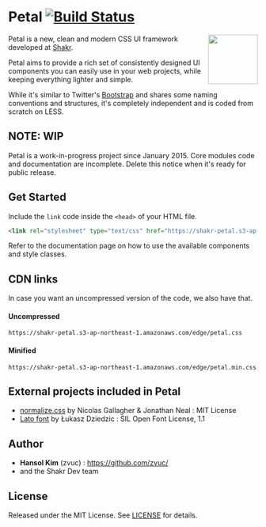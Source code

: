 Petal [![Build Status](https://magnum.travis-ci.com/ShakrMedia/petal.svg?token=oGydrksF8C4ZzTmuT3Ki&branch=master)](https://magnum.travis-ci.com/ShakrMedia/petal)
=====

<img align="right" width="100" height="100" src="http://shakrmedia.github.io/petal/logo.svg">

Petal is a new, clean and modern CSS UI framework developed at [Shakr](http://shakr.com). 

Petal aims to provide a rich set of consistently designed UI components you can easily use in your web projects, while keeping everything lighter and simple.

While it's similar to Twitter's [Bootstrap](http://getbootstrap.com) and shares some naming conventions and structures, it's completely independent and is coded from scratch on LESS.

## NOTE: WIP
Petal is a work-in-progress project since January 2015. Core modules code and documentation are incomplete. Delete this notice when it's ready for public release.


## Get Started
Include the `link` code inside the `<head>` of your HTML file.
```HTML
<link rel="stylesheet" type="text/css" href="https://shakr-petal.s3-ap-northeast-1.amazonaws.com/edge/petal.min.css">
```

Refer to the documentation page on how to use the available components and style classes.


## CDN links
In case you want an uncompressed version of the code, we also have that.

#### Uncompressed 
```
https://shakr-petal.s3-ap-northeast-1.amazonaws.com/edge/petal.css
```

#### Minified 
```
https://shakr-petal.s3-ap-northeast-1.amazonaws.com/edge/petal.min.css
```


## External projects included in Petal
- [normalize.css](https://github.com/necolas/normalize.css) by Nicolas Gallagher & Jonathan Neal : MIT License
- [Lato font](http://www.google.com/fonts/specimen/Lato) by Łukasz Dziedzic : SIL Open Font License, 1.1


## Author
- **Hansol Kim** (zvuc) : https://github.com/zvuc/
- and the Shakr Dev team


## License 
Released under the MIT License.
See [LICENSE](https://github.com/ShakrMedia/petal/blob/master/LICENSE) for details.
